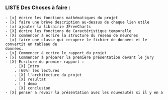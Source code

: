 ### LISTE Des Choses à faire :
    - [x] écrire les fonctions mathématiques du projet
    - [x] faire une brève description au-dessus de chaque lien utile
    - [x] ajouter la librairie JFreeCharts
    - [X] écrire les fonctions de Caractéristique temporelle
    - [X] commencer à ecrire la structure du réseau de neurones
    - [x] faire une classe qui recupere le fichier de données et le convertit en tableau de
    données.
    - [x] Commencer à ecrire le rapport du projet
    - [x] Commencer à préparer la première présentation devant le jury
    - [X] Ecriture du premier rapport :
        . [X] Intro
        . [60%] les lectures
        . [X] l'architecture du projet
        . [X] resultat
        . [ ] demo
        . [X] conclusion
    - [X] penser a revoir la présentation avec les nouveautés si il y en a